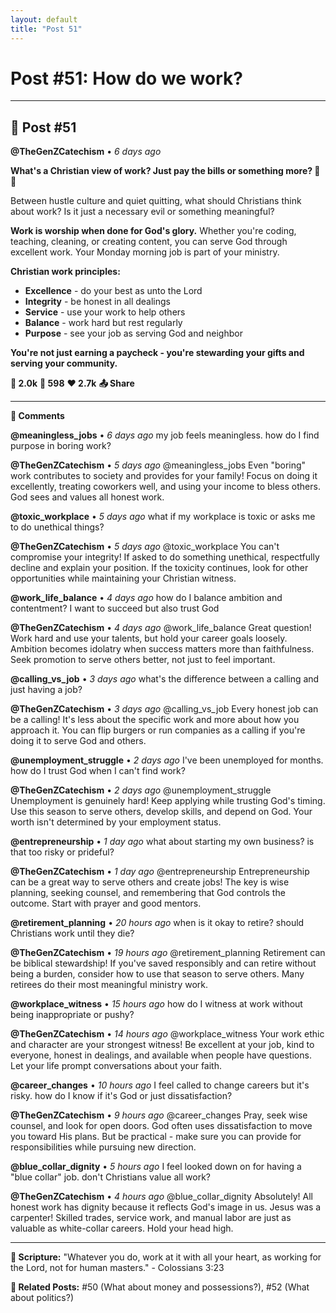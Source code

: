 ```yaml
---
layout: default
title: "Post 51"
---
```

# Post #51: How do we work?

---

## 📱 Post #51

**@TheGenZCatechism** • *6 days ago*

**What's a Christian view of work? Just pay the bills or something more? 💼✨**

Between hustle culture and quiet quitting, what should Christians think about work? Is it just a necessary evil or something meaningful?

**Work is worship when done for God's glory.** Whether you're coding, teaching, cleaning, or creating content, you can serve God through excellent work. Your Monday morning job is part of your ministry.

**Christian work principles:**
- **Excellence** - do your best as unto the Lord
- **Integrity** - be honest in all dealings  
- **Service** - use your work to help others
- **Balance** - work hard but rest regularly
- **Purpose** - see your job as serving God and neighbor

**You're not just earning a paycheck - you're stewarding your gifts and serving your community.**

**💭 2.0k** **🔄 598** **❤️ 2.7k** **📤 Share**

---

**💬 Comments**

**@meaningless_jobs** • *6 days ago*
my job feels meaningless. how do I find purpose in boring work?

**@TheGenZCatechism** • *5 days ago*
@meaningless_jobs Even "boring" work contributes to society and provides for your family! Focus on doing it excellently, treating coworkers well, and using your income to bless others. God sees and values all honest work.

**@toxic_workplace** • *5 days ago*
what if my workplace is toxic or asks me to do unethical things?

**@TheGenZCatechism** • *5 days ago*
@toxic_workplace You can't compromise your integrity! If asked to do something unethical, respectfully decline and explain your position. If the toxicity continues, look for other opportunities while maintaining your Christian witness.

**@work_life_balance** • *4 days ago*
how do I balance ambition and contentment? I want to succeed but also trust God

**@TheGenZCatechism** • *4 days ago*
@work_life_balance Great question! Work hard and use your talents, but hold your career goals loosely. Ambition becomes idolatry when success matters more than faithfulness. Seek promotion to serve others better, not just to feel important.

**@calling_vs_job** • *3 days ago*
what's the difference between a calling and just having a job?

**@TheGenZCatechism** • *3 days ago*
@calling_vs_job Every honest job can be a calling! It's less about the specific work and more about how you approach it. You can flip burgers or run companies as a calling if you're doing it to serve God and others.

**@unemployment_struggle** • *2 days ago*
I've been unemployed for months. how do I trust God when I can't find work?

**@TheGenZCatechism** • *2 days ago*
@unemployment_struggle Unemployment is genuinely hard! Keep applying while trusting God's timing. Use this season to serve others, develop skills, and depend on God. Your worth isn't determined by your employment status.

**@entrepreneurship** • *1 day ago*
what about starting my own business? is that too risky or prideful?

**@TheGenZCatechism** • *1 day ago*
@entrepreneurship Entrepreneurship can be a great way to serve others and create jobs! The key is wise planning, seeking counsel, and remembering that God controls the outcome. Start with prayer and good mentors.

**@retirement_planning** • *20 hours ago*
when is it okay to retire? should Christians work until they die?

**@TheGenZCatechism** • *19 hours ago*
@retirement_planning Retirement can be biblical stewardship! If you've saved responsibly and can retire without being a burden, consider how to use that season to serve others. Many retirees do their most meaningful ministry work.

**@workplace_witness** • *15 hours ago*
how do I witness at work without being inappropriate or pushy?

**@TheGenZCatechism** • *14 hours ago*
@workplace_witness Your work ethic and character are your strongest witness! Be excellent at your job, kind to everyone, honest in dealings, and available when people have questions. Let your life prompt conversations about your faith.

**@career_changes** • *10 hours ago*
I feel called to change careers but it's risky. how do I know if it's God or just dissatisfaction?

**@TheGenZCatechism** • *9 hours ago*
@career_changes Pray, seek wise counsel, and look for open doors. God often uses dissatisfaction to move you toward His plans. But be practical - make sure you can provide for responsibilities while pursuing new direction.

**@blue_collar_dignity** • *5 hours ago*
I feel looked down on for having a "blue collar" job. don't Christians value all work?

**@TheGenZCatechism** • *4 hours ago*
@blue_collar_dignity Absolutely! All honest work has dignity because it reflects God's image in us. Jesus was a carpenter! Skilled trades, service work, and manual labor are just as valuable as white-collar careers. Hold your head high.

---

**📖 Scripture:** "Whatever you do, work at it with all your heart, as working for the Lord, not for human masters." - Colossians 3:23

**🔗 Related Posts:** #50 (What about money and possessions?), #52 (What about politics?) 
